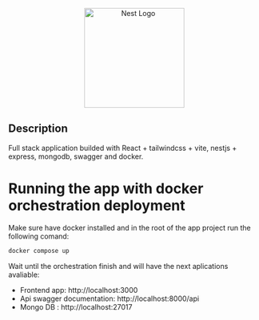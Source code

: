 <p align="center">
  <a href="http://nestjs.com/" target="blank"><img src="https://nestjs.com/img/logo-small.svg" width="200" alt="Nest Logo" /></a>
</p>

## Description

 Full stack application builded with React + tailwindcss + vite, nestjs + express, mongodb, swagger and docker.

# Running the app with docker orchestration deployment
Make sure have docker installed and in the root of the app project run the following comand:
```bash
docker compose up
```
Wait until the orchestration finish and will have the next aplications avaliable:

- Frontend app: http://localhost:3000
- Api swagger documentation: http://localhost:8000/api
- Mongo DB : http://localhost:27017

